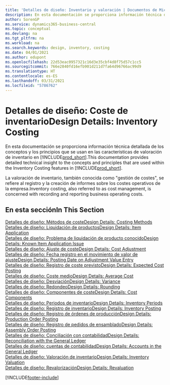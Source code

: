 ```yaml
---
title: 'Detalles de diseño: Inventario y valoración | Documentos de Microsoft'
description: En esta documentación se proporciona información técnica detallada de los conceptos y los principios que se usan en las características de valoración de inventario en Business Central.
author: SorenGP
ms.service: dynamics365-business-central
ms.topic: conceptual
ms.devlang: na
ms.tgt_pltfrm: na
ms.workload: na
ms.search.keywords: design, inventory, costing
ms.date: 04/01/2021
ms.author: edupont
ms.openlocfilehash: 22d53eac0957321c16d3e35cbf4d8f75d57c1cc5
ms.sourcegitcommit: 766e2840fd16efb901d211d7fa64d96766ac99d9
ms.translationtype: HT
ms.contentlocale: es-ES
ms.lasthandoff: 03/31/2021
ms.locfileid: "5786762"
---
```

# <a name="design-details-inventory-costing"></a><span data-ttu-id="8ab1f-103">Detalles de diseño: Coste de inventario</span><span class="sxs-lookup"><span data-stu-id="8ab1f-103">Design Details: Inventory Costing</span></span>
<span data-ttu-id="8ab1f-104">En esta documentación se proporciona información técnica detallada de los conceptos y los principios que se usan en las características de valoración de inventario en [!INCLUDE[prod_short](includes/prod_short.md)].</span><span class="sxs-lookup"><span data-stu-id="8ab1f-104">This documentation provides detailed technical insight to the concepts and principles that are used within the Inventory Costing features in [!INCLUDE[prod_short](includes/prod_short.md)].</span></span>  

<span data-ttu-id="8ab1f-105">La valoración de inventario, también conocida como "gestión de costes", se refiere al registro y la creación de informes sobre los costes operativos de la empresa.</span><span class="sxs-lookup"><span data-stu-id="8ab1f-105">Inventory costing, also referred to as cost management, is concerned with recording and reporting business operating costs.</span></span>  

## <a name="in-this-section"></a><span data-ttu-id="8ab1f-106">En esta sección</span><span class="sxs-lookup"><span data-stu-id="8ab1f-106">In This Section</span></span>  
[<span data-ttu-id="8ab1f-107">Detalles de diseño: Métodos de coste</span><span class="sxs-lookup"><span data-stu-id="8ab1f-107">Design Details: Costing Methods</span></span>](design-details-costing-methods.md)  
[<span data-ttu-id="8ab1f-108">Detalles de diseño: Liquidación de productos</span><span class="sxs-lookup"><span data-stu-id="8ab1f-108">Design Details: Item Application</span></span>](design-details-item-application.md)  
[<span data-ttu-id="8ab1f-109">Detalles de diseño: Problema de liquidación de producto conocido</span><span class="sxs-lookup"><span data-stu-id="8ab1f-109">Design Details: Known Item Application Issue</span></span>](design-details-inventory-zero-level-open-item-ledger-entries.md)  
[<span data-ttu-id="8ab1f-110">Detalles de diseño: Ajuste de coste</span><span class="sxs-lookup"><span data-stu-id="8ab1f-110">Design Details: Cost Adjustment</span></span>](design-details-cost-adjustment.md)  
[<span data-ttu-id="8ab1f-111">Detalles de diseño: Fecha registro en el movimiento de valor de ajuste</span><span class="sxs-lookup"><span data-stu-id="8ab1f-111">Design Details: Posting Date on Adjustment Value Entry</span></span>](design-details-inventory-adjustment-value-entry-posting-date.md)  
[<span data-ttu-id="8ab1f-112">Detalles de diseño: Registro de coste previsto</span><span class="sxs-lookup"><span data-stu-id="8ab1f-112">Design Details: Expected Cost Posting</span></span>](design-details-expected-cost-posting.md)  
[<span data-ttu-id="8ab1f-113">Detalles de diseño: Coste medio</span><span class="sxs-lookup"><span data-stu-id="8ab1f-113">Design Details: Average Cost</span></span>](design-details-average-cost.md)  
[<span data-ttu-id="8ab1f-114">Detalles de diseño: Desviación</span><span class="sxs-lookup"><span data-stu-id="8ab1f-114">Design Details: Variance</span></span>](design-details-variance.md)  
[<span data-ttu-id="8ab1f-115">Detalles de diseño: Redondeo</span><span class="sxs-lookup"><span data-stu-id="8ab1f-115">Design Details: Rounding</span></span>](design-details-rounding.md)  
[<span data-ttu-id="8ab1f-116">Detalles de diseño: Componentes de coste</span><span class="sxs-lookup"><span data-stu-id="8ab1f-116">Design Details: Cost Components</span></span>](design-details-cost-components.md)  
[<span data-ttu-id="8ab1f-117">Detalles de diseño: Periodos de inventario</span><span class="sxs-lookup"><span data-stu-id="8ab1f-117">Design Details: Inventory Periods</span></span>](design-details-inventory-periods.md)  
[<span data-ttu-id="8ab1f-118">Detalles de diseño: Registro de inventario</span><span class="sxs-lookup"><span data-stu-id="8ab1f-118">Design Details: Inventory Posting</span></span>](design-details-inventory-posting.md)  
[<span data-ttu-id="8ab1f-119">Detalles de diseño: Registro de órdenes de producción</span><span class="sxs-lookup"><span data-stu-id="8ab1f-119">Design Details: Production Order Posting</span></span>](design-details-production-order-posting.md)  
[<span data-ttu-id="8ab1f-120">Detalles de diseño: Registro de pedidos de ensamblado</span><span class="sxs-lookup"><span data-stu-id="8ab1f-120">Design Details: Assembly Order Posting</span></span>](design-details-assembly-order-posting.md)  
[<span data-ttu-id="8ab1f-121">Detalles de diseño: Conciliación con contabilidad</span><span class="sxs-lookup"><span data-stu-id="8ab1f-121">Design Details: Reconciliation with the General Ledger</span></span>](design-details-reconciliation-with-the-general-ledger.md)  
[<span data-ttu-id="8ab1f-122">Detalles de diseño: cuentas de contabilidad</span><span class="sxs-lookup"><span data-stu-id="8ab1f-122">Design Details: Accounts in the General Ledger</span></span>](design-details-accounts-in-the-general-ledger.md)  
[<span data-ttu-id="8ab1f-123">Detalles de diseño: Valoración de inventario</span><span class="sxs-lookup"><span data-stu-id="8ab1f-123">Design Details: Inventory Valuation</span></span>](design-details-inventory-valuation.md)  
[<span data-ttu-id="8ab1f-124">Detalles de diseño: Revalorización</span><span class="sxs-lookup"><span data-stu-id="8ab1f-124">Design Details: Revaluation</span></span>](design-details-revaluation.md)


[!INCLUDE[footer-include](includes/footer-banner.md)]